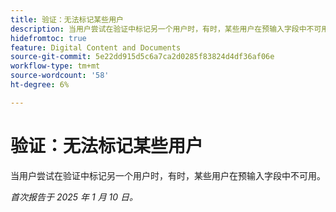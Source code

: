 ```yaml
---
title: 验证：无法标记某些用户
description: 当用户尝试在验证中标记另一个用户时，有时，某些用户在预输入字段中不可用。
hidefromtoc: true
feature: Digital Content and Documents
source-git-commit: 5e22dd915d5c6a7ca2d0285f83824d4df36af06e
workflow-type: tm+mt
source-wordcount: '58'
ht-degree: 6%

---
```


# 验证：无法标记某些用户

当用户尝试在验证中标记另一个用户时，有时，某些用户在预输入字段中不可用。

_首次报告于 2025 年 1 月 10 日。_
